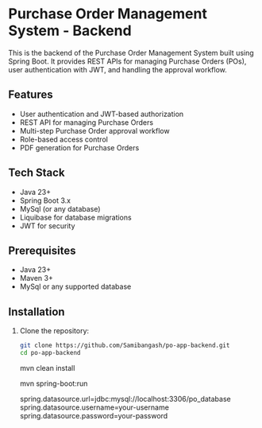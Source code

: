 # Purchase Order Management System - Backend

This is the backend of the Purchase Order Management System built using Spring Boot. It provides REST APIs for managing Purchase Orders (POs), user authentication with JWT, and handling the approval workflow.

## Features

- User authentication and JWT-based authorization
- REST API for managing Purchase Orders
- Multi-step Purchase Order approval workflow
- Role-based access control
- PDF generation for Purchase Orders

## Tech Stack

- Java 23+
- Spring Boot 3.x
- MySql (or any database)
- Liquibase for database migrations
- JWT for security

## Prerequisites

- Java 23+
- Maven 3+
- MySql or any supported database

## Installation

1. Clone the repository:

   ```bash
   git clone https://github.com/Samibangash/po-app-backend.git
   cd po-app-backend
   ```

   mvn clean install

   mvn spring-boot:run

   spring.datasource.url=jdbc:mysql://localhost:3306/po_database
   spring.datasource.username=your-username
   spring.datasource.password=your-password
